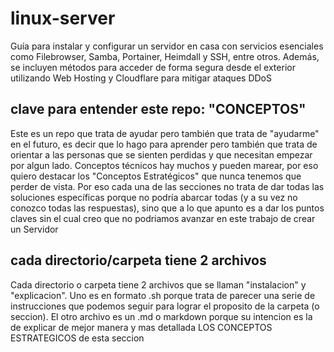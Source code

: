 # linux-server
Guía para instalar y configurar un servidor en casa con servicios esenciales como Filebrowser, Samba, Portainer, Heimdall y SSH, entre otros. Además, se incluyen métodos para acceder de forma segura desde el exterior utilizando Web Hosting y Cloudflare para mitigar ataques DDoS

## clave para entender este repo: "CONCEPTOS"
Este es un repo que trata de ayudar pero también que trata de "ayudarme" en el futuro, es decir que lo hago para aprender pero también que trata de orientar a las personas que se sienten perdidas y que necesitan empezar por algun lado. Conceptos técnicos hay muchos y pueden marear, por eso quiero destacar los "Conceptos Estratégicos" que nunca tenemos que perder de vista.
Por eso cada una de las secciones no trata de dar todas las soluciones específicas porque no podría abarcar todas (y a su vez no conozco todas las respuestas), sino que a lo que apunto es a dar los puntos claves sin el cual creo que no podriamos avanzar en este trabajo de crear un Servidor

## cada directorio/carpeta tiene 2 archivos
Cada directorio o carpeta tiene 2 archivos que se llaman "instalacion" y "explicacion". Uno es en formato .sh porque trata de parecer una serie de instrucciones que podemos seguir para lograr el proposito de la carpeta (o seccion). El otro archivo es un .md o markdown porque su intencion es la de explicar de mejor manera y mas detallada LOS CONCEPTOS ESTRATEGICOS de esta seccion
